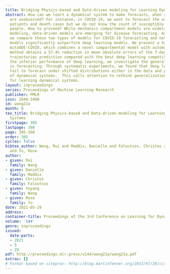 ```yaml
---
title: Bridging Physics-based and Data-driven modeling for Learning Dynamical Systems
abstract: How can we learn a dynamical system to make forecasts, when some variables
  are unobserved? For instance, in COVID-19, we want to forecast the number of infected
  patients and death cases but we do not know the count of susceptible and exposed
  people. How to proceed? While mechanics compartment models are widely-used in epidemic
  modeling, data-driven models are emerging for disease forecasting. As a case study,
  we compare these two types of models for COVID-19 forecasting and notice that physics-based
  models significantly outperform deep learning models. We present a hybrid approach,
  AutoODE-COVID, which combines a novel compartmental model with automatic differentiation.  Our
  method obtains a 57.4% reduction in mean absolute errors of the 7-day ahead COVID-19
  trajectories prediction compared with the best deep learning competitor. To understand
  the inferior performance of deep learning, we investigate the generalization problem
  in forecasting. Through systematic experiments, we found that deep learning models
  fail to forecast under shifted distributions either in the data and parameter domains
  of dynamical systems.  This calls attention to rethink generalization especially
  for learning dynamical systems.
layout: inproceedings
series: Proceedings of Machine Learning Research
publisher: PMLR
issn: 2640-3498
id: wang21a
month: 0
tex_title: Bridging Physics-based and Data-driven modeling for Learning Dynamical
  Systems
firstpage: 385
lastpage: 398
page: 385-398
order: 385
cycles: false
bibtex_author: Wang, Rui and Maddix, Danielle and Faloutsos, Christos and Wang, Yuyang
  and Yu, Rose
author:
- given: Rui
  family: Wang
- given: Danielle
  family: Maddix
- given: Christos
  family: Faloutsos
- given: Yuyang
  family: Wang
- given: Rose
  family: Yu
date: 2021-05-29
address:
container-title: Proceedings of the 3rd Conference on Learning for Dynamics and Control
volume: '144'
genre: inproceedings
issued:
  date-parts:
  - 2021
  - 5
  - 29
pdf: http://proceedings.mlr.press/v144/wang21a/wang21a.pdf
extras: []
# Format based on citeproc: http://blog.martinfenner.org/2013/07/30/citeproc-yaml-for-bibliographies/
---
```

